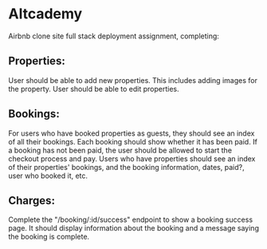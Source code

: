 # Altcademy

Airbnb clone site full stack deployment assignment, completing:

## Properties:
User should be able to add new properties.
This includes adding images for the property.
User should be able to edit properties.

## Bookings:
For users who have booked properties as guests, they should see an index of all their bookings.
Each booking should show whether it has been paid.
If a booking has not been paid, the user should be allowed to start the checkout process and pay.
Users who have properties should see an index of their properties' bookings, and the booking information, dates, paid?, user who booked it, etc.

## Charges:
Complete the "/booking/:id/success" endpoint to show a booking success page. It should display information about the booking and a message saying the booking is complete.
